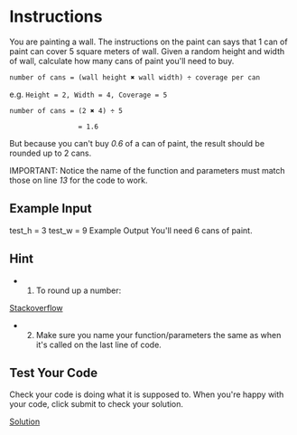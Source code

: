 # Instructions

You are painting a wall. The instructions on the paint can says that 1 can of paint can cover 5 square meters of wall. Given a random height and width of wall, calculate how many cans of paint you'll need to buy.

`number of cans = (wall height ✖️ wall width) ÷ coverage per can`

e.g. `Height = 2, Width = 4, Coverage = 5`

`number of cans = (2 ✖️ 4) ÷ 5`

                     = 1.6

But because you can't buy *0.6* of a can of paint, the result should be rounded up to 2 cans.

IMPORTANT: Notice the name of the function and parameters must match those on line *13* for the code to work.

## Example Input

test_h = 3
test_w = 9
Example Output
You'll need 6 cans of paint.

## Hint

- 1. To round up a number:

[Stackoverflow](https://stackoverflow.com/questions/2356501/how-do-you-round-up-a-number-in-python)

- 2. Make sure you name your function/parameters the same as when it's called on the last line of code.

## Test Your Code

Check your code is doing what it is supposed to. When you're happy with your code, click submit to check your solution.

[Solution](https://repl.it/@appbrewery/day-8-1-solution)
